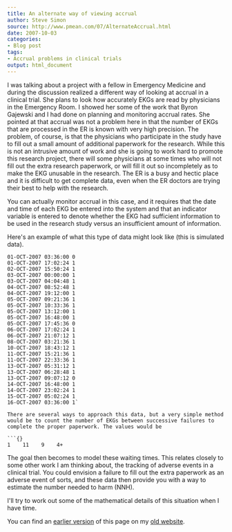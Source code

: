 ```yaml
---
title: An alternate way of viewing accrual
author: Steve Simon
source: http://www.pmean.com/07/AlternateAccrual.html
date: 2007-10-03
categories:
- Blog post
tags:
- Accrual problems in clinical trials
output: html_document
---
```

I was talking about a project with a fellow in Emergency Medicine and during the discussion realized a different way of looking at accrual in a clinical trial. She plans to look how accurately EKGs are read by physicians in the Emergency Room. I showed her some of the work that Byron Gajewski and I had done on planning and monitoring accrual rates. She pointed at that accrual was not a problem here in that the number of EKGs that are processed in the ER is known with very high precision. The problem, of course, is that the physicians who participate in the study have to fill out a small amount of additional paperwork for the research. While this is not an intrusive amount of work and she is going to work hard to promote this research project, there will some physicians at some times who will not fill out the extra research paperwork, or will fill it out so incompletely as to make the EKG unusable in the research. The ER is a busy and hectic place and it is difficult to get complete data, even when the ER doctors are trying their best to help with the research.

You can actually monitor accrual in this case, and it requires that the date and time of each EKG be entered into the system and that an indicator variable is entered to denote whether the EKG had sufficient information to be used in the research study versus an insufficient amount of information.

Here's an example of what this type of data might look like (this is simulated data).

```{}
01-OCT-2007 03:36:00 0
01-OCT-2007 17:02:24 1
02-OCT-2007 15:50:24 1
03-OCT-2007 00:00:00 1
03-OCT-2007 04:04:48 1
04-OCT-2007 08:52:48 1
04-OCT-2007 19:12:00 1
05-OCT-2007 09:21:36 1
05-OCT-2007 10:33:36 1
05-OCT-2007 13:12:00 1
05-OCT-2007 16:48:00 1
05-OCT-2007 17:45:36 0
06-OCT-2007 17:02:24 1
06-OCT-2007 21:07:12 1
08-OCT-2007 03:21:36 1
10-OCT-2007 18:43:12 1
11-OCT-2007 15:21:36 1
11-OCT-2007 22:33:36 1
13-OCT-2007 05:31:12 1
13-OCT-2007 06:28:48 1
13-OCT-2007 09:07:12 0
14-OCT-2007 16:48:00 1
14-OCT-2007 23:02:24 1
15-OCT-2007 05:02:24 1
16-OCT-2007 03:36:00 1`

There are several ways to approach this data, but a very simple method would be to count the number of EKGs between successive failures to complete the proper paperwork. The values would be

```{}
1    11    9    4+
```

The goal then becomes to model these waiting times. This relates closely to some other work I am thinking about, the tracking of adverse events in a clinical trial. You could envision a failure to fill out the extra paperwork as an adverse event of sorts, and these data then provide you with a way to estimate the number needed to harm (NNH).

I'll try to work out some of the mathematical details of this situation when I have time.

You can find an [earlier version][sim1] of this page on my [old website][sim2].

[sim1]: http://www.pmean.com/07/AlternateAccrual.html
[sim2]: http://www.pmean.com
